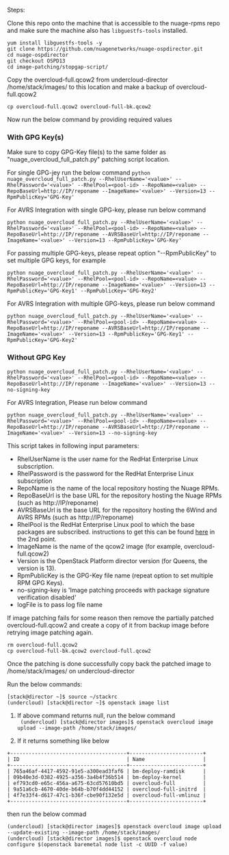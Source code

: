 Steps:

Clone this repo onto the machine that is accessible to the nuage-rpms repo and make sure the machine also has `libguestfs-tools` installed.

```
yum install libguestfs-tools -y
git clone https://github.com/nuagenetworks/nuage-ospdirector.git
cd nuage-ospdirector
git checkout OSPD13
cd image-patching/stopgap-script/
```

Copy the overcloud-full.qcow2 from undercloud-director /home/stack/images/ to this location and make a backup of overcloud-full.qcow2    

`cp overcloud-full.qcow2 overcloud-full-bk.qcow2`



Now run the below command by providing required values   
    
### With GPG Key(s)  

Make sure to copy GPG-Key file(s) to the same folder as "nuage_overcloud_full_patch.py" patching script location.

For single GPG-jey run the below command
`python nuage_overcloud_full_patch.py --RhelUserName='<value>' --RhelPassword='<value>' --RhelPool=<pool-id> --RepoName=<value> --RepoBaseUrl=http://IP/reponame --ImageName='<value>' --Version=13 --RpmPublicKey='GPG-Key'`


For AVRS Integration with single GPG-key, please run below command

`python nuage_overcloud_full_patch.py --RhelUserName='<value>' --RhelPassword='<value>' --RhelPool=<pool-id> --RepoName=<value> --RepoBaseUrl=http://IP/reponame --AVRSBaseUrl=http://IP/reponame --ImageName='<value>' --Version=13 --RpmPublicKey='GPG-Key'`


For passing multiple GPG-keys, please repeat option "--RpmPublicKey" to set multiple GPG keys, for example

`python nuage_overcloud_full_patch.py --RhelUserName='<value>' --RhelPassword='<value>' --RhelPool=<pool-id> --RepoName=<value> --RepoBaseUrl=http://IP/reponame --ImageName='<value>' --Version=13 --RpmPublicKey='GPG-Key1' --RpmPublicKey='GPG-Key2'`


For AVRS Integration with multiple GPG-keys, please run below command

`python nuage_overcloud_full_patch.py --RhelUserName='<value>' --RhelPassword='<value>' --RhelPool=<pool-id> --RepoName=<value> --RepoBaseUrl=http://IP/reponame --AVRSBaseUrl=http://IP/reponame --ImageName='<value>' --Version=13 --RpmPublicKey='GPG-Key1' --RpmPublicKey='GPG-Key2'`


### Without GPG Key

`python nuage_overcloud_full_patch.py --RhelUserName='<value>' --RhelPassword='<value>' --RhelPool=<pool-id> --RepoName=<value> --RepoBaseUrl=http://IP/reponame --ImageName='<value>' --Version=13 --no-signing-key`

For AVRS Integration, Please run below command

`python nuage_overcloud_full_patch.py --RhelUserName='<value>' --RhelPassword='<value>' --RhelPool=<pool-id> --RepoName=<value> --RepoBaseUrl=http://IP/reponame --AVRSBaseUrl=http://IP/reponame --ImageName='<value>' --Version=13 --no-signing-key`

This script takes in following input parameters:   
  * RhelUserName is the user name for the RedHat Enterprise Linux subscription.
  * RhelPassword is the password for the RedHat Enterprise Linux subscription
  * RepoName is the name of the local repository hosting the Nuage RPMs.
  * RepoBaseUrl is the base URL for the repository hosting the Nuage RPMs (such as http://IP/reponame)
  * AVRSBaseUrl is the base URL for the repository hosting the 6Wind and AVRS RPMs (such as http://IP/reponame)
  * RhelPool is the RedHat Enterprise Linux pool to which the base packages are subscribed. instructions to get this can be found [here](https://access.redhat.com/documentation/en-us/red_hat_openstack_platform/13/html/director_installation_and_usage/installing-the-undercloud#registering-and-updating-your-undercloud) in the 2nd point.
  * ImageName is the name of the qcow2 image (for example, overcloud-full.qcow2)
  * Version is the OpenStack Platform director version (for Queens, the version is 13).
  * RpmPublicKey is the GPG-Key file name (repeat option to set multiple RPM GPG Keys).
  * no-signing-key is 'Image patching proceeds with package signature verification disabled'
  * logFile is to pass log file name

If image patching fails for some reason then remove the partially patched overcloud-full.qcow2 and create a copy of it from backup image before retrying image patching again.   

```
rm overcloud-full.qcow2
cp overcloud-full-bk.qcow2 overcloud-full.qcow2
```

Once the patching is done successfully copy back the patched image to /home/stack/images/ on undercloud-director   

Run the below commands:    

```
[stack@director ~]$ source ~/stackrc
(undercloud) [stack@director ~]$ openstack image list
```

1. If above command returns null, run the below command   
` (undercloud) [stack@director images]$ openstack overcloud image upload --image-path /home/stack/images/`

2. If it returns something like below    
```
+--------------------------------------+------------------------+
| ID                                   | Name                   |
+--------------------------------------+------------------------+
| 765a46af-4417-4592-91e5-a300ead3faf6 | bm-deploy-ramdisk      |
| 09b40e3d-0382-4925-a356-3a4b4f36b514 | bm-deploy-kernel       |
| ef793cd0-e65c-456a-a675-63cd57610bd5 | overcloud-full         |
| 9a51a6cb-4670-40de-b64b-b70f4dd44152 | overcloud-full-initrd  |
| 4f7e33f4-d617-47c1-b36f-cbe90f132e5d | overcloud-full-vmlinuz |
+--------------------------------------+------------------------+
```

then run the below commad   
```
(undercloud) [stack@director images]$ openstack overcloud image upload --update-existing --image-path /home/stack/images/
(undercloud) [stack@director images]$ openstack overcloud node configure $(openstack baremetal node list -c UUID -f value)
```
